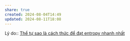 ```yaml
---
share: true
created: 2024-08-04T14:49
updated: 2024-08-11T18:08
---
```

Lý do:: [Thể tự sao là cách thức để đạt entropy nhanh nhất](./Th%E1%BB%83%20t%E1%BB%B1%20sao%20l%C3%A0%20c%C3%A1ch%20th%E1%BB%A9c%20%C4%91%E1%BB%83%20%C4%91%E1%BA%A1t%20entropy%20nhanh%20nh%E1%BA%A5t.md)

